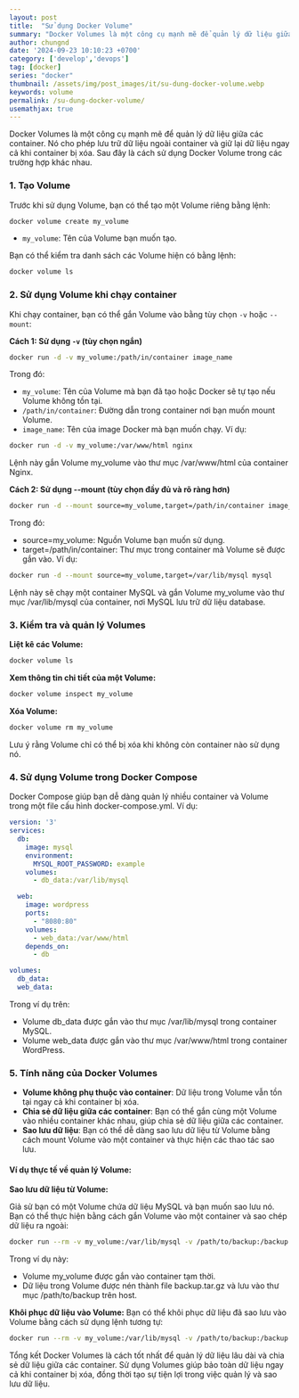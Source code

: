 ```yaml
---
layout: post
title:  "Sử dụng Docker Volume"
summary: "Docker Volumes là một công cụ mạnh mẽ để quản lý dữ liệu giữa các container."
author: chungnd
date: '2024-09-23 10:10:23 +0700'
category: ['develop','devops']
tag: [docker]
series: "docker"
thumbnail: /assets/img/post_images/it/su-dung-docker-volume.webp
keywords: volume
permalink: /su-dung-docker-volume/
usemathjax: true
---
```

Docker Volumes là một công cụ mạnh mẽ để quản lý dữ liệu giữa các container. Nó cho phép lưu trữ dữ liệu ngoài container và giữ lại dữ liệu ngay cả khi container bị xóa. Sau đây là cách sử dụng Docker Volume trong các trường hợp khác nhau.

### 1. Tạo Volume
Trước khi sử dụng Volume, bạn có thể tạo một Volume riêng bằng lệnh:

```bash
docker volume create my_volume
```
- `my_volume`: Tên của Volume bạn muốn tạo.

Bạn có thể kiểm tra danh sách các Volume hiện có bằng lệnh:

```bash
docker volume ls
```

### 2. Sử dụng Volume khi chạy container
Khi chạy container, bạn có thể gắn Volume vào bằng tùy chọn `-v` hoặc `--mount`:

**Cách 1: Sử dụng `-v` (tùy chọn ngắn)**
```bash
docker run -d -v my_volume:/path/in/container image_name
```
Trong đó:
- `my_volume`: Tên của Volume mà bạn đã tạo hoặc Docker sẽ tự tạo nếu Volume không tồn tại.
- `/path/in/container`: Đường dẫn trong container nơi bạn muốn mount Volume.
- `image_name`: Tên của image Docker mà bạn muốn chạy.
Ví dụ:

```bash
docker run -d -v my_volume:/var/www/html nginx
```
Lệnh này gắn Volume my_volume vào thư mục /var/www/html của container Nginx.

**Cách 2: Sử dụng --mount (tùy chọn đầy đủ và rõ ràng hơn)**
```bash
docker run -d --mount source=my_volume,target=/path/in/container image_name
```
Trong đó:
- source=my_volume: Nguồn Volume bạn muốn sử dụng.
- target=/path/in/container: Thư mục trong container mà Volume sẽ được gắn vào.
Ví dụ:

```bash
docker run -d --mount source=my_volume,target=/var/lib/mysql mysql
```
Lệnh này sẽ chạy một container MySQL và gắn Volume my_volume vào thư mục /var/lib/mysql của container, nơi MySQL lưu trữ dữ liệu database.

### 3. Kiểm tra và quản lý Volumes
**Liệt kê các Volume:**

```bash
docker volume ls
```

**Xem thông tin chi tiết của một Volume:**

```bash
docker volume inspect my_volume
```

**Xóa Volume:**

```bash
docker volume rm my_volume
```
Lưu ý rằng Volume chỉ có thể bị xóa khi không còn container nào sử dụng nó.

### 4. Sử dụng Volume trong Docker Compose
Docker Compose giúp bạn dễ dàng quản lý nhiều container và Volume trong một file cấu hình docker-compose.yml. Ví dụ:

```yaml
version: '3'
services:
  db:
    image: mysql
    environment:
      MYSQL_ROOT_PASSWORD: example
    volumes:
      - db_data:/var/lib/mysql

  web:
    image: wordpress
    ports:
      - "8080:80"
    volumes:
      - web_data:/var/www/html
    depends_on:
      - db

volumes:
  db_data:
  web_data:
```
Trong ví dụ trên:

- Volume db_data được gắn vào thư mục /var/lib/mysql trong container MySQL.
- Volume web_data được gắn vào thư mục /var/www/html trong container WordPress.

### 5. Tính năng của Docker Volumes
- **Volume không phụ thuộc vào container**: Dữ liệu trong Volume vẫn tồn tại ngay cả khi container bị xóa.
- **Chia sẻ dữ liệu giữa các container**: Bạn có thể gắn cùng một Volume vào nhiều container khác nhau, giúp chia sẻ dữ liệu giữa các container.
- **Sao lưu dữ liệu**: Bạn có thể dễ dàng sao lưu dữ liệu từ Volume bằng cách mount Volume vào một container và thực hiện các thao tác sao lưu.
   

#### Ví dụ thực tế về quản lý Volume:
**Sao lưu dữ liệu từ Volume:**

Giả sử bạn có một Volume chứa dữ liệu MySQL và bạn muốn sao lưu nó. Bạn có thể thực hiện bằng cách gắn Volume vào một container và sao chép dữ liệu ra ngoài:

```bash
docker run --rm -v my_volume:/var/lib/mysql -v /path/to/backup:/backup busybox tar czf /backup/backup.tar.gz /var/lib/mysql
```
Trong ví dụ này:

- Volume my_volume được gắn vào container tạm thời.
- Dữ liệu trong Volume được nén thành file backup.tar.gz và lưu vào thư mục /path/to/backup trên host.

**Khôi phục dữ liệu vào Volume:**
Bạn có thể khôi phục dữ liệu đã sao lưu vào Volume bằng cách sử dụng lệnh tương tự:

```bash
docker run --rm -v my_volume:/var/lib/mysql -v /path/to/backup:/backup busybox tar xzf /backup/backup.tar.gz -C /
```

Tổng kết
Docker Volumes là cách tốt nhất để quản lý dữ liệu lâu dài và chia sẻ dữ liệu giữa các container. Sử dụng Volumes giúp bảo toàn dữ liệu ngay cả khi container bị xóa, đồng thời tạo sự tiện lợi trong việc quản lý và sao lưu dữ liệu.